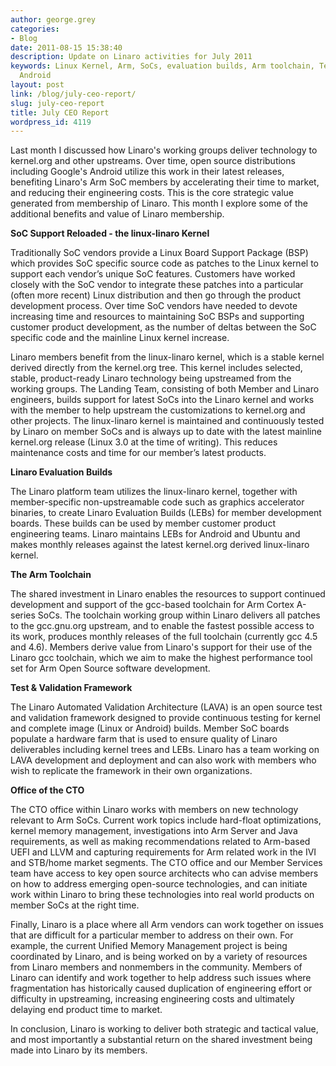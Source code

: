 ```yaml
---
author: george.grey
categories:
- Blog
date: 2011-08-15 15:38:40
description: Update on Linaro activities for July 2011
keywords: Linux Kernel, Arm, SoCs, evaluation builds, Arm toolchain, Test, Validation,
  Android
layout: post
link: /blog/july-ceo-report/
slug: july-ceo-report
title: July CEO Report
wordpress_id: 4119
---
```


Last month I discussed how Linaro's working groups deliver technology to kernel.org and other upstreams.   Over time, open source distributions including Google's Android utilize this work in their latest releases, benefiting Linaro's Arm SoC members by accelerating their time to market, and reducing their engineering costs. This is the core strategic value generated from membership of Linaro. This month I explore some of the additional benefits and value of Linaro membership.

**SoC Support Reloaded - the linux-linaro Kernel**

Traditionally SoC vendors provide a Linux Board Support Package (BSP) which provides SoC specific source code as patches to the Linux kernel to support each vendor’s unique SoC features. Customers have worked closely with the SoC vendor to integrate these patches into a particular (often more recent) Linux distribution and then go through the product development process. Over time SoC vendors have needed to devote increasing time and resources to maintaining SoC BSPs and supporting customer product development, as the number of deltas between the SoC specific code and the mainline Linux kernel increase.

Linaro members benefit from the linux-linaro kernel, which is a stable kernel derived directly from the kernel.org tree. This kernel includes selected, stable, product-ready Linaro technology being upstreamed from the working groups. The Landing Team, consisting of both Member and Linaro engineers, builds support for latest SoCs into the Linaro kernel and works with the member to help upstream the customizations to kernel.org and other projects. The linux-linaro kernel is maintained and continuously tested by Linaro on member SoCs and is always up to date with the latest mainline kernel.org release (Linux 3.0 at the time of writing). This reduces maintenance costs and time for our member’s latest products.

**Linaro Evaluation Builds**

The Linaro platform team utilizes the linux-linaro kernel, together with member-specific non-upstreamable code such as graphics accelerator binaries, to create Linaro Evaluation Builds (LEBs) for member development boards. These builds can be used by member customer product engineering teams. Linaro maintains LEBs for Android and Ubuntu and makes monthly releases against the latest kernel.org derived linux-linaro kernel.

**The Arm Toolchain**

The shared investment in Linaro enables the resources to support continued development and support of the gcc-based toolchain for Arm Cortex A-series SoCs. The toolchain working group within Linaro delivers all patches to the gcc.gnu.org upstream, and to enable the fastest possible access to its work, produces monthly releases of the full toolchain (currently gcc 4.5 and 4.6). Members derive value from Linaro's support for their use of the Linaro gcc toolchain, which we aim to make the highest performance tool set for Arm Open Source software development.

**Test & Validation Framework**

The Linaro Automated Validation Architecture (LAVA) is an open source test and validation framework designed to provide continuous testing for kernel and complete image (Linux or Android) builds. Member SoC boards populate a hardware farm that is used to ensure quality of Linaro deliverables including kernel trees and LEBs. Linaro has a team working on LAVA development and deployment and can also work with members who wish to replicate the framework in their own organizations.

**Office of the CTO**

The CTO office within Linaro works with members on new technology relevant to Arm SoCs. Current work topics include hard-float optimizations, kernel memory management, investigations into Arm Server and Java requirements, as well as making recommendations related to Arm-based UEFI and LLVM and capturing requirements for Arm related work in the IVI and STB/home market segments. The CTO office and our Member Services team have access to key open source architects who can advise members on how to address emerging open-source technologies, and can initiate work within Linaro to bring these technologies into real world products on member SoCs at the right time.

Finally, Linaro is a place where all Arm vendors can work together on issues that are difficult for a particular member to address on their own. For example, the current Unified Memory Management project is being coordinated by Linaro, and is being worked on by a variety of resources from Linaro members and nonmembers in the community. Members of Linaro can identify and work together to help address such issues where fragmentation has historically caused duplication of engineering effort or difficulty in upstreaming, increasing engineering costs and ultimately delaying end product time to market.

In conclusion, Linaro is working to deliver both strategic and tactical value, and most importantly a substantial return on the shared investment being made into Linaro by its members.
